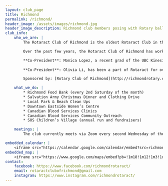 ```yaml
---
layout: club_page
title: Richmond
permalink: /richmond/
header_image: /assets/images/richmond.jpg
header_image_description: Richmond club members posing with Rotary balloons
club_info:
    who_we_are: |
        The Rotaract Club of Richmond is the oldest Rotaract Club in the District. They are very active in the community volunteering with a number of different community organizations and partners. Most notably, the City of Richmond, Richmond Animal Protection Society, Canadian Blood Services, Salvation Army Church, and the SOS Children’s Village. 

        Over the past few years, the Rotaract Club of Richmond has worked closely with the Steveson-London Interact Club, McMath Interact Club and the Hugh Boyd Interact Club. They also work closely with the Richmond Sunrise Rotary Club and the Rotary Club of Richmond to help support their initiatives and projects. As a small but vibrant club the Rotaract Club of Richmond, based on the values of Rotary, remains committed to its service and work in the community. 

        **Co-President**: Monica Lopez, a recent grad of the UBC Kinesiology program with the aspiration to apply for Occupational Therapy School. She has been with Rotary for 9 years including J.N.Burnett Interact Club, RYLA South, RYLA Lakelse, and previous member of Rotaract Club of North Shore. In her spare time, she enjoys playing tennis, pottery, yoga, and spending time with her family.
 
        **Co-President**: Olivia Li, has been a part of Rotaract for over 5 years partaking in initiatives with the UBC Rotaract Club, Richmond Rotaract Club, and our District Rotaract Committee. She completed her Bachelor of Science at UBC and now works as a sonographer. In her free time, Olivia enjoys painting, photography, and hiking.  

        Sponsored by: [Rotary Club of Richmond](http://richmondrotary.com/)

    what_we_do: |
        * Richmond Food Bank (every 2nd Saturday of the month) 
        * Salvation Army Christmas Dinner and Clothing Drive 
        * Local Park & Beach Clean Ups 
        * Downtown Eastside Women’s Centre
        * Canadian Blood Services Clinics 
        * Canadian Blood Services Community Outreach 
        * SOS Children’s Village (annual run and fundraisers) 

    meetings: |
        The club currently meets via Zoom every second Wednesday of the month.

embedded_calendar: |
    <iframe src="https://calendar.google.com/calendar/embed?src=richmondrotaract%40gmail.com&amp;ctz=America/Vancouver" style="border: 0" scrolling="no" width="800" height="600" frameborder="0"></iframe>
embedded_map: |
    <iframe src="https://www.google.com/maps/embed?pb=!1m18!1m12!1m3!1d2608.535725761761!2d-123.138909784286!3d49.17142007931928!2m3!1f0!2f0!3f0!3m2!1i1024!2i768!4f13.1!3m3!1m2!1s0x548675334045ff55%3A0xfce8c813d5b73996!2s5600+No+3+Rd%2C+Richmond%2C+BC+V6X!5e0!3m2!1sen!2sca!4v1512918928737" style="border: 0px none; pointer-events: none;" allowfullscreen="" width="600" height="600" frameborder="0"></iframe>
contact:
    facebook: https://www.facebook.com/richmondrotaract/
    email: rotaractclubofrichmond@gmail.com
    instagram: https://www.instagram.com/richmondrotaract/
---
```

